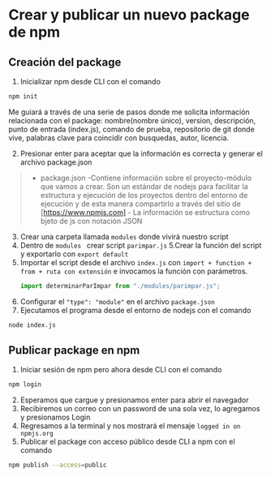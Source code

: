 # Crear y publicar un nuevo package de npm

## Creación del package
1. Inicializar npm desde CLI con el comando
```sh
npm init 
```
Me guiará a través de una serie de pasos donde me solicita información relacionada con el package: nombre(nombre único), version, descripción, punto de entrada (index.js), comando de prueba, repositorio de git donde vive, palabras clave para coincidir con busquedas, autor, licencia. 

2. Presionar enter para aceptar que la información es correcta y generar el archivo package.json
>- package.json
    -Contiene información sobre el proyecto-módulo que vamos a crear. Son un estándar de nodejs para facilitar la estructura y ejecución de los proyectos dentro del entorno de ejecución y de esta manera compartirlo a través del sitio de [https://www.npmjs.com] 
    - La información se estructura como bjeto de js con notación JSON 

3. Crear una carpeta llamada `modules` donde vivirá nuestro script
4. Dentro de `modules ` crear script `parimpar.js`
5.Crear la función del script y exportarlo con `export default`
6. Importar el script desde el archivo `index.js` con `import + function + from + ruta con extensión` e invocamos la función con parámetros.
    ```javascript
    import determinarParImpar from "./modules/parimpar.js";
    ```
7. Configurar el `"type": "module"` en el archivo `package.json`
8. Ejecutamos el programa desde el entorno de nodejs con el comando
```sh
node index.js
```

## Publicar package en npm
1. Iniciar sesión de npm pero ahora desde CLI con el comando
```sh
npm login
```
2. Esperamos que cargue y presionamos enter para abrir el navegador
3. Recibiremos un correo con un password de una sola vez, lo agregamos y presionamos Login
4. Regresamos a la terminal y nos mostrará el mensaje `logged in on npmjs.org`
5. Publicar el package con acceso público desde CLI a npm con el comando 
```sh
npm publish --access=public
```